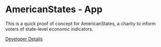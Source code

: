 # AmericanStates - App

This is a quick proof of concept for AmericanStates, a charity to inform voters of state-level economic indicators.

[Developer Details](https://github.com/travis-mark/AmericanStates/blob/main/GettingStarted.md)


